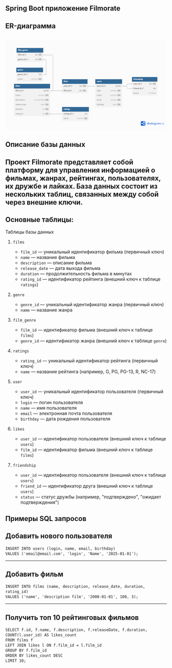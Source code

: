 Spring Boot приложение Filmorate
---------------------
ER-диаграмма
---------------------
![ER-диаграмма](images/datebase.png)
---------------------
Описание базы данных
---------------------
Проект Filmorate представляет собой платформу для управления информацией о фильмах, жанрах, рейтингах, пользователях, их дружбе и лайках. 
База данных состоит из нескольких таблиц, связанных между собой через внешние ключи. 
---------------------
Основные таблицы:
---------------------
Таблицы базы данных

1. `films`
   - `film_id` — уникальный идентификатор фильма (первичный ключ)
   - `name` — название фильма
   - `description` — описание фильма
   - `release_date` — дата выхода фильма
   - `duration` — продолжительность фильма в минутах
   - `rating_id` — идентификатор рейтинга (внешний ключ к таблице `ratings`)

2. `genre`
   - `genre_id` — уникальный идентификатор жанра (первичный ключ)
   - `name` — название жанра

3. `film_genre`
   - `film_id` — идентификатор фильма (внешний ключ к таблице `films`)
   - `genre_id` — идентификатор жанра (внешний ключ к таблице `genre`)

4. `ratings`
   - `rating_id` — уникальный идентификатор рейтинга (первичный ключ)
   - `name` — название рейтинга (например, G, PG, PG-13, R, NC-17)

5. `user`
   - `user_id` — уникальный идентификатор пользователя (первичный ключ)
   - `login` — логин пользователя
   - `name` — имя пользователя
   - `email` — электронная почта пользователя
   - `birthday` — дата рождения пользователя

6. `likes`
   - `user_id` — идентификатор пользователя (внешний ключ к таблице `users`)
   - `film_id` — идентификатор фильма (внешний ключ к таблице `films`)

7. `friendship`
   - `user_id` — идентификатор пользователя (внешний ключ к таблице `users`)
   - `friend_id` — идентификатор друга (внешний ключ к таблице `users`)
   - `status` — статус дружбы (например, "подтверждено", "ожидает подтверждения")


Примеры SQL запросов
---------------------
Добавить нового пользователя
---------------------
```postgres-sql
INSERT INTO users (login, name, email, birthday)
VALUES ('email@email.com', 'login', 'Name', '2025-01-01');
```
---------------------
Добавить фильм
---------------------
```postgres-sql
INSERT INTO films (name, description, release_date, duration, rating_id)
VALUES ('name', 'description film', '2000-01-01', 100, 3);
```
---------------------
Получить топ 10 рейтинговых фильмов
---------------------
```postgres-sql
SELECT f.id, f.name, f.description, f.releaseDate, f.duration, COUNT(l.user_id) AS likes_count
FROM films f
LEFT JOIN likes l ON f.film_id = l.film_id
GROUP BY f.film_id
ORDER BY likes_count DESC
LIMIT 10;
```
